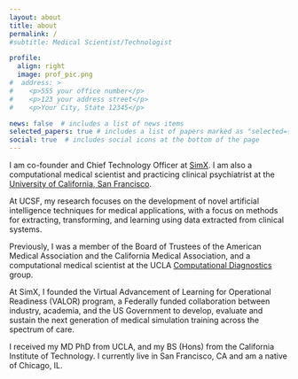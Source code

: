 ```yaml
---
layout: about
title: about
permalink: /
#subtitle: Medical Scientist/Technologist

profile:
  align: right
  image: prof_pic.png
#  address: >
#    <p>555 your office number</p>
#    <p>123 your address street</p>
#    <p>Your City, State 12345</p>

news: false  # includes a list of news items
selected_papers: true # includes a list of papers marked as "selected={true}"
social: true  # includes social icons at the bottom of the page
---
```

I am co-founder and Chief Technology Officer at [SimX](https://simxvr.com). I am also a computational medical scientist and practicing clinical psychiatrist at the [University of California, San Francisco](https://psych.ucsf.edu/). 

At UCSF, my research focuses on the development of novel artificial intelligence techniques for medical applications, with a focus on methods for extracting, transforming, and learning using data extracted from clinical systems.

Previously, I was a member of the Board of Trustees of the American Medical Association and the California Medical Association, and a computational medical scientist at the UCLA [Computational Diagnostics](https://cdx.seas.ucla.edu/) group.

At SimX, I founded the Virtual Advancement of Learning for Operational Readiness (VALOR) program, a Federally funded collaboration between industry, academia, and the US Government to develop, evaluate and sustain the next generation of medical simulation training across the spectrum of care.

I received my MD PhD from UCLA, and my BS (Hons) from the California Institute of Technology. I currently live in San Francisco, CA and am a native of Chicago, IL.
